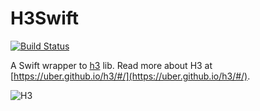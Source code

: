 # H3Swift

[![Build Status](https://travis-ci.org/shipyard-games/H3Swift.svg?branch=master)](https://travis-ci.org/shipyard-games/H3Swift)

A Swift wrapper to [h3](https://github.com/uber/h3) lib. Read more about H3 at [https://uber.github.io/h3/#/](https://uber.github.io/h3/#/).

![H3](http://1fykyq3mdn5r21tpna3wkdyi-wpengine.netdna-ssl.com/wp-content/uploads/2018/06/image12.png)
